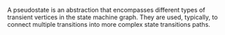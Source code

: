 A pseudostate is an abstraction that encompasses different types of transient vertices in the state machine graph. They are used, typically, to connect multiple transitions into more complex state transitions paths.